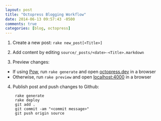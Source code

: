 ```yaml
---
layout: post
title: "Octopress Blogging Workflow"
date: 2014-06-13 09:57:43 -0500
comments: true
categories: [blog, octopress] 
---
```


1. Create a new post: ```rake new_post[<Title>]```  

2. Add content by editing ```source/_posts/<date>-<Title>.markdown```

3. Preview changes:
 * If using [Pow](http://pow.cx), run ```rake generate``` and open [octopress.dev](http://octopress.dev) in a browser
 * Otherwise, run ```rake preview``` and open [localhost:4000](http://localhost:4000) in a browser

4. Publish post and push changes to Github:      

        rake generate
        rake deploy
        git add .
        git commit -am "<commit message>"
        git push origin source